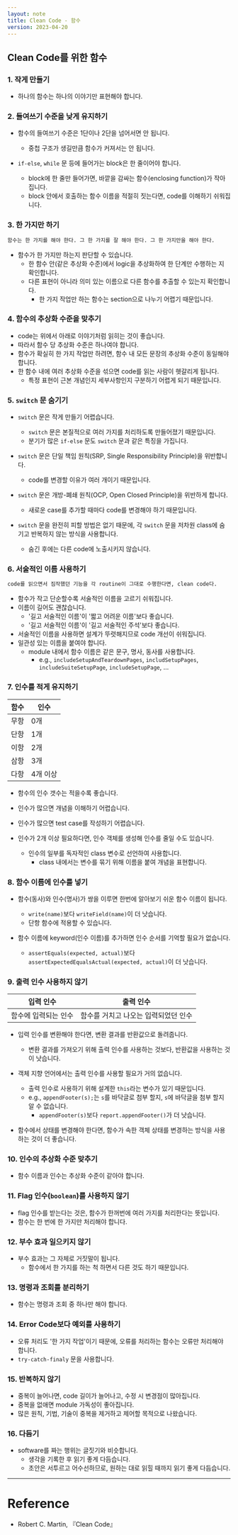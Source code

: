 ```yaml
---
layout: note
title: Clean Code - 함수
version: 2023-04-20
---
```





## Clean Code를 위한 함수


### 1. 작게 만들기

- 하나의 함수는 하나의 이야기만 표현해야 합니다.


### 2. 들여쓰기 수준을 낮게 유지하기

- 함수의 들여쓰기 수준은 1단이나 2단을 넘어서면 안 됩니다.
    - 중첩 구조가 생길만큼 함수가 커져서는 안 됩니다.

- `if-else`, `while` 문 등에 들어가는 block은 한 줄이어야 합니다.
    - block에 한 줄만 들어가면, 바깥을 감싸는 함수(enclosing function)가 작아집니다.
    - block 안에서 호출하는 함수 이름을 적절히 짓는다면, code를 이해하기 쉬워집니다.


### 3. 한 가지만 하기

```txt
함수는 한 가지를 해야 한다. 그 한 가지를 잘 해야 한다. 그 한 가지만을 해야 한다.
```

- 함수가 한 가지만 하는지 판단할 수 있습니다.
    - 한 함수 안(같은 추상화 수준)에서 logic을 추상화하여 한 단계만 수행하는 지 확인합니다.
    - 다른 표현이 아니라 의미 있는 이름으로 다른 함수를 추출할 수 있는지 확인합니다.
        - 한 가지 작업만 하는 함수는 section으로 나누기 어렵기 때문입니다.


### 4. 함수의 추상화 수준을 맞추기

- code는 위에서 아래로 이야기처럼 읽히는 것이 좋습니다.
- 따라서 함수 당 추상화 수준은 하나여야 합니다.
- 함수가 확실히 한 가지 작업만 하려면, 함수 내 모든 문장의 추상화 수준이 동일해야 합니다.
- 한 함수 내에 여러 추상화 수준을 섞으면 code를 읽는 사람이 헷갈리게 됩니다.
    - 특정 표현이 근본 개념인지 세부사항인지 구분하기 어렵게 되기 때문입니다.


### 5. `switch` 문 숨기기

- `switch` 문은 작게 만들기 어렵습니다.
    - `switch` 문은 본질적으로 여러 가지를 처리하도록 만들어졌기 때문입니다.
    - 분기가 많은 `if-else` 문도 `switch` 문과 같은 특징을 가집니다.

- `switch` 문은 단일 책임 원칙(SRP, Single Responsibility Principle)을 위반합니다.
    - code를 변경할 이유가 여러 개이기 때문입니다.
- `switch` 문은 개방-폐쇄 원칙(OCP, Open Closed Principle)을 위반하게 합니다.
    - 새로운 case를 추가할 때마다 code를 변경해야 하기 때문입니다.

- `switch` 문을 완전히 피할 방법은 없기 때문에, 각 `switch` 문을 저차원 class에 숨기고 반복하지 않는 방식을 사용합니다.
    - 숨긴 후에는 다른 code에 노출시키지 않습니다.


### 6. 서술적인 이름 사용하기

```txt
code를 읽으면서 짐작했던 기능을 각 routine이 그대로 수행한다면, clean code다.
```

- 함수가 작고 단순할수록 서술적인 이름을 고르기 쉬워집니다.
- 이름이 길어도 괜찮습니다.
    - '길고 서술적인 이름'이 '짧고 어려운 이름'보다 좋습니다.
    - '길고 서술적인 이름'이 '길고 서술적인 주석'보다 좋습니다.
- 서술적인 이름을 사용하면 설계가 뚜렷해지므로 code 개선이 쉬워집니다.
- 일관성 있는 이름을 붙여야 합니다.
    - module 내에서 함수 이름은 같은 문구, 명사, 동사를 사용합니다.
        - e.g., `includeSetupAndTeardownPages`, `includSetupPages`, `includeSuiteSetupPage`, `includeSetupPage`, ...


### 7. 인수를 적게 유지하기

| 함수 | 인수 |
| - | - |
| 무항 | 0개 |
| 단항 | 1개 |
| 이항 | 2개 |
| 삼항 | 3개 |
| 다항 | 4개 이상 |

- 함수의 인수 갯수는 적을수록 좋습니다.
- 인수가 많으면 개념을 이해하기 어렵습니다.
- 인수가 많으면 test case를 작성하기 어렵습니다.

- 인수가 2개 이상 필요하다면, 인수 객체를 생성해 인수를 줄일 수도 있습니다.
    - 인수의 일부를 독자적인 class 변수로 선언하여 사용합니다.
        - class 내에서는 변수를 묶기 위해 이름을 붙여 개념을 표현합니다.


### 8. 함수 이름에 인수를 넣기

- 함수(동사)와 인수(명사)가 쌍을 이루면 한번에 알아보기 쉬운 함수 이름이 됩니다.
    - `write(name)`보다 `writeField(name)`이 더 낫습니다.
    - 단항 함수에 적용할 수 있습니다.

- 함수 이름에 keyword(인수 이름)를 추가하면 인수 순서를 기억할 필요가 없습니다.
    - `assertEquals(expected, actual)`보다 `assertExpectedEqualsActual(expected, actual)`이 더 낫습니다.


### 9. 출력 인수 사용하지 않기

| 입력 인수 | 출력 인수 |
| - | - |
| 함수에 입력되는 인수 | 함수를 거치고 나오는 입력되었던 인수 |

- 입력 인수를 변환해야 한다면, 변환 결과를 반환값으로 돌려줍니다.
    - 변환 결과를 가져오기 위해 출력 인수를 사용하는 것보다, 반환값을 사용하는 것이 낫습니다.

- 객체 지향 언어에서는 출력 인수를 사용할 필요가 거의 없습니다.
    - 출력 인수로 사용하기 위해 설계한 `this`라는 변수가 있기 때문입니다.
    - e.g., `appendFooter(s);`는 `s`를 바닥글로 첨부 할지, `s`에 바닥글을 첨부 할지 알 수 없습니다.
        - `appendFooter(s)`보다 `report.appendFooter()`가 더 낫습니다.

- 함수에서 상태를 변경해야 한다면, 함수가 속한 객체 상태를 변경하는 방식을 사용하는 것이 더 좋습니다.


### 10. 인수의 추상화 수준 맞추기

- 함수 이름과 인수는 추상화 수준이 같아야 합니다.


### 11. Flag 인수(`boolean`)를 사용하지 않기

- flag 인수를 받는다는 것은, 함수가 한꺼번에 여러 가지를 처리한다는 뜻입니다.
- 함수는 한 번에 한 가지만 처리해야 합니다.


### 12. 부수 효과 일으키지 않기

- 부수 효과는 그 자체로 거짓말이 됩니다.
    - 함수에서 한 가지를 하는 척 하면서 다른 것도 하기 때문입니다.


### 13. 명령과 조회를 분리하기

- 함수는 명령과 조회 중 하나만 해야 합니다.


### 14. Error Code보다 예외를 사용하기

- 오류 처리도 '한 가지 작업'이기 때문에, 오류를 처리하는 함수는 오류만 처리해야 합니다.
- `try-catch-finaly` 문을 사용합니다.


### 15. 반복하지 않기

- 중복이 늘어나면, code 길이가 늘어나고, 수정 시 변경점이 많아집니다.
- 중복을 없애면 module 가독성이 좋아집니다.
- 많은 원칙, 기법, 기술이 중복을 제거하고 제어할 목적으로 나왔습니다.


### 16. 다듬기

- software를 짜는 행위는 글짓기와 비슷합니다.
    - 생각을 기록한 후 읽기 좋게 다듬습니다.
    - 초안은 서투르고 어수선하므로, 원하는 대로 읽힐 때까지 읽기 좋게 다듬습니다.




---




# Reference

- Robert C. Martin, 『Clean Code』
